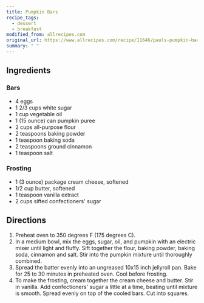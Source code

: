 ```yaml
---
title: Pumpkin Bars
recipe_tags:
  - dessert
  - breakfast
modified_from: allrecipes.com
original_url: https://www.allrecipes.com/recipe/11646/pauls-pumpkin-bars/
summary: " "
---
```

## Ingredients

### Bars

-   4 eggs
-   1 2/3 cups white sugar
-   1 cup vegetable oil
-   1 (15 ounce) can pumpkin puree
-   2 cups all-purpose flour
-   2 teaspoons baking powder
-   1 teaspoon baking soda
-   2 teaspoons ground cinnamon
-   1 teaspoon salt

### Frosting

-   1 (3 ounce) package cream cheese, softened
-   1/2 cup butter, softened
-   1 teaspoon vanilla extract
-   2 cups sifted confectioners' sugar

## Directions

1.  Preheat oven to 350 degrees F (175 degrees C).
2.  In a medium bowl, mix the eggs, sugar, oil, and pumpkin with an electric mixer until light and fluffy. Sift together the flour, baking powder, baking soda, cinnamon and salt. Stir into the pumpkin mixture until thoroughly combined.
3.  Spread the batter evenly into an ungreased 10x15 inch jellyroll pan. Bake for 25 to 30 minutes in preheated oven. Cool before frosting.
4.  To make the frosting, cream together the cream cheese and butter. Stir in vanilla. Add confectioners' sugar a little at a time, beating until mixture is smooth. Spread evenly on top of the cooled bars. Cut into squares.